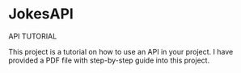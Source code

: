 # JokesAPI
API TUTORIAL

This project is a tutorial on how to use an API in your project. I have provided a PDF file with step-by-step guide into this project.
